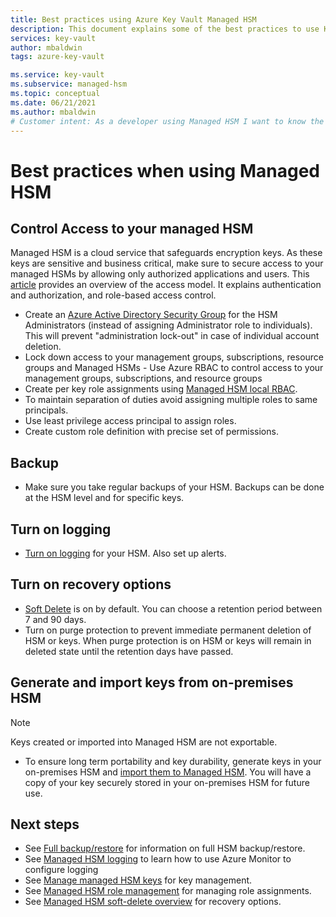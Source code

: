 ```yaml
---
title: Best practices using Azure Key Vault Managed HSM
description: This document explains some of the best practices to use Key Vault
services: key-vault
author: mbaldwin
tags: azure-key-vault

ms.service: key-vault
ms.subservice: managed-hsm
ms.topic: conceptual
ms.date: 06/21/2021
ms.author: mbaldwin
# Customer intent: As a developer using Managed HSM I want to know the best practices so I can implement them.
---
```

# Best practices when using Managed HSM

## Control Access to your managed HSM

Managed HSM is a cloud service that safeguards encryption keys. As these keys are sensitive and business critical, make sure to secure access to your managed HSMs by allowing only authorized applications and users. This [article](access-control.md) provides an overview of the access model. It explains authentication and authorization, and role-based access control.
- Create an [Azure Active Directory Security Group](../../active-directory/fundamentals/active-directory-manage-groups.md) for the HSM Administrators (instead of assigning Administrator role to individuals). This will prevent "administration lock-out" in case of individual account deletion.
- Lock down access to your management groups, subscriptions, resource groups and Managed HSMs - Use Azure RBAC to control access to your management groups, subscriptions, and resource groups
- Create per key role assignments using [Managed HSM local RBAC](access-control.md#data-plane-and-managed-hsm-local-rbac).
- To maintain separation of duties avoid assigning multiple roles to same principals.
- Use least privilege access principal to assign roles.
- Create custom role definition with precise set of permissions.

## Backup

- Make sure you take regular backups of your HSM. Backups can be done at the HSM level and for specific keys.

## Turn on logging

- [Turn on logging](logging.md) for your HSM. Also set up alerts.

## Turn on recovery options

- [Soft Delete](soft-delete-overview.md) is on by default. You can choose a retention period between 7 and 90 days.
- Turn on purge protection to prevent immediate permanent deletion of HSM or keys. When purge protection is on HSM or keys will remain in deleted state until the retention days have passed.

## Generate and import keys from on-premises HSM

> [!NOTE]
> Keys created or imported into Managed HSM are not exportable.

- To ensure long term portability and key durability, generate keys in your on-premises HSM and [import them to Managed HSM](hsm-protected-keys-byok.md). You will have a copy of your key securely stored in your on-premises HSM for future use.

## Next steps

- See [Full backup/restore](backup-restore.md) for information on full HSM backup/restore.
- See [Managed HSM logging](logging.md) to learn how to use Azure Monitor to configure logging
- See [Manage managed HSM keys](key-management.md) for key management.
- See [Managed HSM role management](role-management.md) for managing role assignments.
- See [Managed HSM soft-delete overview](soft-delete-overview.md) for recovery options.
